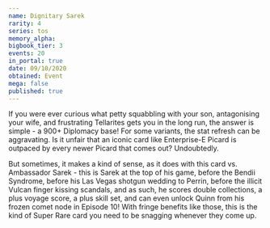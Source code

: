 ```yaml
---
name: Dignitary Sarek
rarity: 4
series: tos
memory_alpha:
bigbook_tier: 3
events: 20
in_portal: true
date: 09/10/2020
obtained: Event
mega: false
published: true
---
```


If you were ever curious what petty squabbling with your son, antagonising your wife, and frustrating Tellarites gets you in the long run, the answer is simple - a 900+ Diplomacy base! For some variants, the stat refresh can be aggravating. Is it unfair that an iconic card like Enterprise-E Picard is outpaced by every newer Picard that comes out? Undoubtedly. 

But sometimes, it makes a kind of sense, as it does with this card vs. Ambassador Sarek - this is Sarek at the top of his game, before the Bendii Syndrome, before his Las Vegas shotgun wedding to Perrin, before the illicit Vulcan finger kissing scandals, and as such, he scores double collections, a plus voyage score, a plus skill set, and can even unlock Quinn from his frozen comet node in Episode 10! With fringe benefits like those, this is the kind of Super Rare card you need to be snagging whenever they come up.
